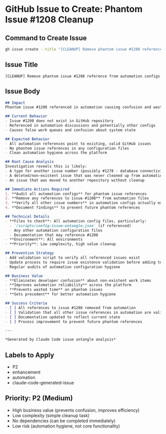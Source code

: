 # GitHub Issue to Create: Phantom Issue #1208 Cleanup

## Command to Create Issue
```bash
gh issue create --title "[CLEANUP] Remove phantom issue #1208 reference from automation configs" --body-file GITHUB_ISSUE_PHANTOM_1208_CLEANUP_BODY.md --repo netra-systems/netra-apex --label "P2,enhancement,automation,claude-code-generated-issue"
```

## Issue Title
```
[CLEANUP] Remove phantom issue #1208 reference from automation configs
```

## Issue Body
```markdown
## Impact
Phantom issue #1208 referenced in automation causing confusion and wasted developer time on non-existent work.

## Current Behavior
- Issue #1208 does not exist in GitHub repository
- Referenced in automation discussions and potentially other configs
- Causes false work queues and confusion about system state

## Expected Behavior
- All automation references point to existing, valid GitHub issues
- No phantom issue references in any configuration files
- Clean automation hygiene across the platform

## Root Cause Analysis
Investigation reveals this is likely:
- A typo for another issue number (possibly #1278 - database connectivity)
- A deleted/non-existent issue that was never cleaned up from automation
- An issue that was moved to another repository without cleanup

## Immediate Actions Required
1. **Audit all automation configs** for phantom issue references
2. **Remove any references to issue #1208** from automation files
3. **Verify all other issue numbers** in automation configs actually exist
4. **Document findings** to prevent future phantom references

## Technical Details
- **Files to check**: All automation config files, particularly:
  - `/scripts/config-issue-untangle.json` (if referenced)
  - Any other automation configuration files
  - Documentation that may reference #1208
- **Environment**: All environments
- **Priority**: Low complexity, high value cleanup

## Prevention Strategy
- Add validation script to verify all referenced issues exist
- Update process to require issue existence validation before adding to automation configs
- Regular audits of automation configuration hygiene

## Business Value
- **Eliminates developer confusion** about non-existent work items
- **Improves automation reliability** across the platform
- **Prevents wasted time** on phantom issues
- **Sets precedent** for better automation hygiene

## Success Criteria
- [ ] All references to issue #1208 removed from automation
- [ ] Validation that all other issue references in automation are valid
- [ ] Documentation updated to reflect current state
- [ ] Process improvement to prevent future phantom references

---

*Generated by Claude Code issue untangle analysis*
```

## Labels to Apply
- P2
- enhancement
- automation
- claude-code-generated-issue

## Priority: P2 (Medium)
- High business value (prevents confusion, improves efficiency)
- Low complexity (simple cleanup task)
- No dependencies (can be completed immediately)
- Low risk (automation hygiene, not core functionality)